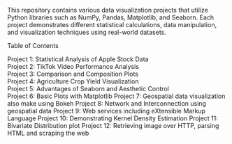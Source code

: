 This repository contains various data visualization projects that utilize Python libraries such as NumPy, Pandas, Matplotlib, and Seaborn. Each project demonstrates different statistical calculations, data manipulation, and visualization techniques using real-world datasets.

Table of Contents

Project 1: Statistical Analysis of Apple Stock Data                                                                        
Project 2: TikTok Video Performance Analysis                                                                 
Project 3: Comparison and Composition Plots                                                                              
Project 4: Agriculture Crop Yield Visualization                                                                             
Project 5: Advantages of Seaborn and Aesthetic Control                                                                               
Project 6: Basic Plots with Matplotlib
Project 7: Geospatial data visualization also make using Bokeh
Project 8: Network and Interconnection using geospatial data
Project 9: Web services including eXtensible Markup Language
Project 10: Demonstrating Kernel Density Estimation
Project 11: Bivariate Distribution plot
Project 12: Retrieving image over HTTP, parsing HTML and scraping the web



